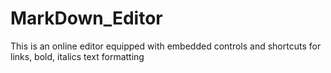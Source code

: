 # MarkDown_Editor
 This is an online editor equipped with embedded controls and shortcuts for links, bold, italics text formatting
